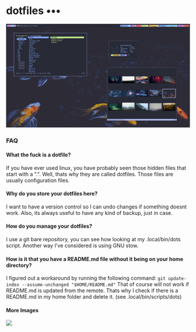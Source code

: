 # dotfiles •••

![](git-images/1588125301.png)


### FAQ
#### What the fuck is a dotfile?
If you have ever used linux, you have probably seen those hidden files that start with a ".". Well, thats why they are called dotfiles. Those files are usually configuration files.

#### Why do you store your dotfiles here?
I want to have a version control so I can undo changes if something doesnt work. Also, its always useful to have any kind of backup, just in case.

#### How do you manage your dotfiles?
I use a git bare repository, you can see how looking at my .local/bin/dots script. Another way I've considered is using GNU stow.

#### How is it that you have a README.md file without it being on your home directory?
I figured out a workaround by running the following command: 
```git update-index --assume-unchanged "$HOME/README.md"```
That of course will not work if README.md is updated from the remote. Thats why I check if there is a README.md in my home folder and delete it. (see .local/bin/scripts/dots)

#### More Images
![](git-images/1588126735.png)

